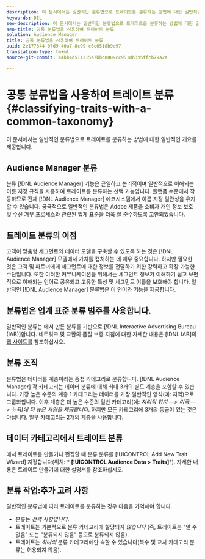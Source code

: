 ```yaml
---
description: 이 문서에서는 일반적인 분류법으로 트레이트를 분류하는 방법에 대한 일반적인 개요를 제공합니다.
keywords: DIL
seo-description: 이 문서에서는 일반적인 분류법으로 트레이트를 분류하는 방법에 대한 일반적인 개요를 제공합니다.
seo-title: 공통 분류법을 사용하여 트레이트 분류
solution: Audience Manager
title: 공통 분류법을 사용하여 트레이트 분류
uuid: 2e177344-07d9-40a7-8c99-c6c6518b9d97
translation-type: tm+mt
source-git-commit: 44bb4d511215a7bbc8889cc9518b3b5ffcb79a2a

---
```



# 공통 분류법을 사용하여 트레이트 분류 {#classifying-traits-with-a-common-taxonomy}

이 문서에서는 일반적인 분류법으로 트레이트를 분류하는 방법에 대한 일반적인 개요를 제공합니다.

## Audience Manager 분류

<!-- c_common_taxonomy_about.xml -->

분류 [!DNL Audience Manager] 기능은 균일하고 논리적이며 일반적으로 이해되는 이름 지정 규칙을 사용하여 트레이트를 분류하는 선택 기능입니다. 플랫폼 수준에서 작동하므로 전체 [!DNL Audience Manager] 에코시스템에서 이름 지정 일관성을 유지할 수 있습니다. 궁극적으로 일반적인 분류법은 Adobe 제품을 소비자 개인 정보 보호 및 수신 거부 프로세스와 관련된 업계 표준을 더욱 잘 준수하도록 고안되었습니다.

## 트레이트 분류의 이점

고객이 맞춤형 세그먼트와 데이터 모델을 구축할 수 있도록 하는 것은 [!DNL Audience Manager] 모델에서 가치를 캡처하는 데 매우 중요합니다. 하지만 필요한 것은 고객 및 파트너에게 세그먼트에 대한 정보를 전달하기 위한 강력하고 확장 가능한 수단입니다. 또한 이러한 커뮤니케이션을 위해서는 세그먼트 정보가 이해하기 쉽고 보편적으로 이해되는 언어로 공유되고 고유한 특성 및 세그먼트 이름을 보호해야 합니다. 일반적인 [!DNL Audience Manager] 분류법은 이 언어와 기능을 제공합니다.

## 분류법은 업계 표준 분류 범주를 사용합니다.

일반적인 분류는 에서 만든 분류를 기반으로 [!DNL Interactive Advertising Bureau (IAB)]합니다. 네트워크 및 교환의 품질 보증 지침에 대한 자세한 내용은 [!DNL IAB]의 [웹 사이트를](https://www.iab.net/iab_products_and_industry_services/508676/ne_guidelines) 참조하십시오.

## 분류 조직

분류법은 데이터를 계층이라는 중첩 카테고리로 분류합니다. [!DNL Audience Manager] 각 카테고리는 데이터 분류에 대해 최대 3개의 별도 계층을 포함할 수 있습니다. 가장 높은 수준의 계층 1 카테고리는 데이터를 가장 일반적인 양식(예: 지역)으로 그룹화합니다. 이후 계층은 더 높은 수준의 일반 카테고리(예: *지리적 위치 —&gt; 미국 —&gt; 뉴욕)에 더 높은 사양을 제공합니다*. 하지만 모든 카테고리에 3개의 등급이 있는 것은 아닙니다. 일부 카테고리는 2개의 계층을 사용합니다.

## 데이터 카테고리에서 트레이트 분류

에서 트레이트를 만들거나 편집할 때 분류 분류를 [!UICONTROL Add New Trait Wizard] 지정합니다(위치: * **[!UICONTROL Audience Data > Traits]***). 자세한 내용은 트레이트 [](../../features/traits/create-onboarded-rule-based-traits.md) 만들기에 대한 설명서를 참조하십시오.

## 분류 작업:추가 고려 사항

일반적인 분류법에 따라 트레이트를 분류하는 경우 다음을 기억해야 합니다.

* 분류는 *선택 사항입니다*.
* 트레이트는 기본적으로 분류 카테고리에 할당되지 *않습니다* (즉, 트레이트는 "알 수 없음" 또는 "분류되지 않음" 등으로 분류되지 않음).
* 트레이트는 *하나의* 분류 카테고리에만 속할 수 있습니다(복수 및 교차 카테고리 분류는 허용되지 않음).
